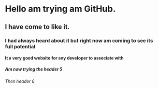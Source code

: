 # Hello am trying am GitHub.
## I have come to like it.
### I had always heard about it but right now am coming to see its full potential
#### It a very good website for any developer to associate with
##### Am now trying the header 5
###### Then header 6
